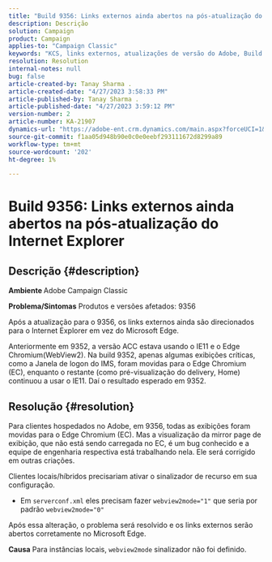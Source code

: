 ```yaml
---
title: "Build 9356: Links externos ainda abertos na pós-atualização do Internet Explorer"
description: Descrição
solution: Campaign
product: Campaign
applies-to: "Campaign Classic"
keywords: "KCS, links externos, atualizações de versão do Adobe, Build 9356, Adobe Build Updates "
resolution: Resolution
internal-notes: null
bug: false
article-created-by: Tanay Sharma .
article-created-date: "4/27/2023 3:58:33 PM"
article-published-by: Tanay Sharma .
article-published-date: "4/27/2023 3:59:12 PM"
version-number: 2
article-number: KA-21907
dynamics-url: "https://adobe-ent.crm.dynamics.com/main.aspx?forceUCI=1&pagetype=entityrecord&etn=knowledgearticle&id=d3937e56-14e5-ed11-a7c7-6045bd0061cb"
source-git-commit: f1aa05d948b90e0c0e0eebf293111672d8299a89
workflow-type: tm+mt
source-wordcount: '202'
ht-degree: 1%

---
```


# Build 9356: Links externos ainda abertos na pós-atualização do Internet Explorer

## Descrição {#description}

<b>Ambiente </b>
Adobe Campaign Classic

<b>Problema/Sintomas</b>
Produtos e versões afetados: 9356

Após a atualização para o 9356, os links externos ainda são direcionados para o Internet Explorer em vez do Microsoft Edge.

Anteriormente em 9352, a versão ACC estava usando o IE11 e o Edge Chromium(WebView2). Na build 9352, apenas algumas exibições críticas, como a Janela de logon do IMS, foram movidas para o Edge Chromium (EC), enquanto o restante (como pré-visualização do delivery, Home) continuou a usar o IE11. Daí o resultado esperado em 9352.




## Resolução {#resolution}


Para clientes hospedados no Adobe, em 9356, todas as exibições foram movidas para o Edge Chromium (EC). Mas a visualização da mirror page de exibição, que não está sendo carregada no EC, é um bug conhecido e a equipe de engenharia respectiva está trabalhando nela. Ele será corrigido em outras criações.

Clientes locais/híbridos precisariam ativar o sinalizador de recurso em sua configuração.

- Em `serverconf.xml` eles precisam fazer `webview2mode="1"` que seria por padrão `webview2mode="0"`


Após essa alteração, o problema será resolvido e os links externos serão abertos corretamente no Microsoft Edge.

<b>Causa</b>
Para instâncias locais, `webview2mode` sinalizador não foi definido.


